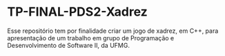# TP-FINAL-PDS2-Xadrez
Esse repositório tem por finalidade criar um jogo de xadrez, em C++, para apresentação de um trabalho em grupo de Programação e Desenvolvimento de Software II, da UFMG.


